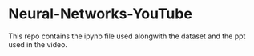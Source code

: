 # Neural-Networks-YouTube
This repo contains the ipynb file used alongwith the dataset and the ppt used in the video.
